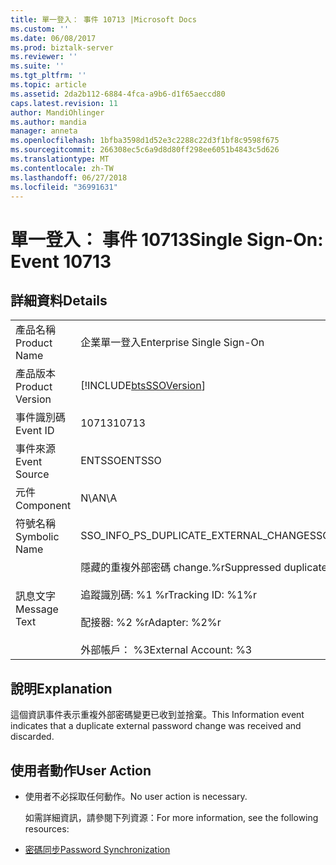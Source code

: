 ```yaml
---
title: 單一登入： 事件 10713 |Microsoft Docs
ms.custom: ''
ms.date: 06/08/2017
ms.prod: biztalk-server
ms.reviewer: ''
ms.suite: ''
ms.tgt_pltfrm: ''
ms.topic: article
ms.assetid: 2da2b112-6884-4fca-a9b6-d1f65aeccd80
caps.latest.revision: 11
author: MandiOhlinger
ms.author: mandia
manager: anneta
ms.openlocfilehash: 1bfba3598d1d52e3c2288c22d3f1bf8c9598f675
ms.sourcegitcommit: 266308ec5c6a9d8d80ff298ee6051b4843c5d626
ms.translationtype: MT
ms.contentlocale: zh-TW
ms.lasthandoff: 06/27/2018
ms.locfileid: "36991631"
---
```

# <a name="single-sign-on-event-10713"></a><span data-ttu-id="62c01-102">單一登入： 事件 10713</span><span class="sxs-lookup"><span data-stu-id="62c01-102">Single Sign-On: Event 10713</span></span>
## <a name="details"></a><span data-ttu-id="62c01-103">詳細資料</span><span class="sxs-lookup"><span data-stu-id="62c01-103">Details</span></span>  

|                 |                                                                                                                                           |
|-----------------|-------------------------------------------------------------------------------------------------------------------------------------------|
|  <span data-ttu-id="62c01-104">產品名稱</span><span class="sxs-lookup"><span data-stu-id="62c01-104">Product Name</span></span>   |                                                         <span data-ttu-id="62c01-105">企業單一登入</span><span class="sxs-lookup"><span data-stu-id="62c01-105">Enterprise Single Sign-On</span></span>                                                         |
| <span data-ttu-id="62c01-106">產品版本</span><span class="sxs-lookup"><span data-stu-id="62c01-106">Product Version</span></span> |                                        [!INCLUDE[btsSSOVersion](../includes/btsssoversion-md.md)]                                         |
|    <span data-ttu-id="62c01-107">事件識別碼</span><span class="sxs-lookup"><span data-stu-id="62c01-107">Event ID</span></span>     |                                                                   <span data-ttu-id="62c01-108">10713</span><span class="sxs-lookup"><span data-stu-id="62c01-108">10713</span></span>                                                                   |
|  <span data-ttu-id="62c01-109">事件來源</span><span class="sxs-lookup"><span data-stu-id="62c01-109">Event Source</span></span>   |                                                                  <span data-ttu-id="62c01-110">ENTSSO</span><span class="sxs-lookup"><span data-stu-id="62c01-110">ENTSSO</span></span>                                                                   |
|    <span data-ttu-id="62c01-111">元件</span><span class="sxs-lookup"><span data-stu-id="62c01-111">Component</span></span>    |                                                                    <span data-ttu-id="62c01-112">N\A</span><span class="sxs-lookup"><span data-stu-id="62c01-112">N\A</span></span>                                                                    |
|  <span data-ttu-id="62c01-113">符號名稱</span><span class="sxs-lookup"><span data-stu-id="62c01-113">Symbolic Name</span></span>  |                                                   <span data-ttu-id="62c01-114">SSO_INFO_PS_DUPLICATE_EXTERNAL_CHANGE</span><span class="sxs-lookup"><span data-stu-id="62c01-114">SSO_INFO_PS_DUPLICATE_EXTERNAL_CHANGE</span></span>                                                   |
|  <span data-ttu-id="62c01-115">訊息文字</span><span class="sxs-lookup"><span data-stu-id="62c01-115">Message Text</span></span>   | <span data-ttu-id="62c01-116">隱藏的重複外部密碼 change.%r</span><span class="sxs-lookup"><span data-stu-id="62c01-116">Suppressed duplicate external password change.%r</span></span><br /><br /> <span data-ttu-id="62c01-117">追蹤識別碼: %1 %r</span><span class="sxs-lookup"><span data-stu-id="62c01-117">Tracking ID: %1%r</span></span><br /><br /> <span data-ttu-id="62c01-118">配接器: %2 %r</span><span class="sxs-lookup"><span data-stu-id="62c01-118">Adapter: %2%r</span></span><br /><br /> <span data-ttu-id="62c01-119">外部帳戶： %3</span><span class="sxs-lookup"><span data-stu-id="62c01-119">External Account: %3</span></span> |

## <a name="explanation"></a><span data-ttu-id="62c01-120">說明</span><span class="sxs-lookup"><span data-stu-id="62c01-120">Explanation</span></span>  
 <span data-ttu-id="62c01-121">這個資訊事件表示重複外部密碼變更已收到並捨棄。</span><span class="sxs-lookup"><span data-stu-id="62c01-121">This Information event indicates that a duplicate external password change was received and discarded.</span></span>  

## <a name="user-action"></a><span data-ttu-id="62c01-122">使用者動作</span><span class="sxs-lookup"><span data-stu-id="62c01-122">User Action</span></span>  

- <span data-ttu-id="62c01-123">使用者不必採取任何動作。</span><span class="sxs-lookup"><span data-stu-id="62c01-123">No user action is necessary.</span></span>  

  <span data-ttu-id="62c01-124">如需詳細資訊，請參閱下列資源：</span><span class="sxs-lookup"><span data-stu-id="62c01-124">For more information, see the following resources:</span></span>  

- [<span data-ttu-id="62c01-125">密碼同步</span><span class="sxs-lookup"><span data-stu-id="62c01-125">Password Synchronization</span></span>](../core/password-synchronization2.md)
